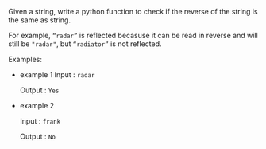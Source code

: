 Given a string, write a python function to check if the reverse of the string is the same as string. 

For example, `“radar”` is reflected becasuse it can be read in reverse and will still be `"radar"`, but `“radiator”` is not reflected.

Examples: 
 
* example 1
    Input : `radar`

    Output : `Yes`

* example 2

    Input : `frank`

    Output : `No`

